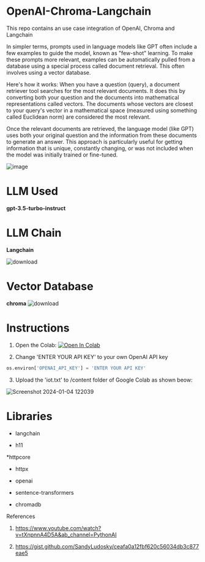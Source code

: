 # OpenAI-Chroma-Langchain
This repo contains an use case integration of OpenAI, Chroma and Langchain


In simpler terms, prompts used in language models like GPT often include a few examples to guide the model, known as "few-shot" learning. To make these prompts more relevant, examples can be automatically pulled from a database using a special process called document retrieval. This often involves using a vector database.

Here's how it works: When you have a question (query), a document retriever tool searches for the most relevant documents. It does this by converting both your question and the documents into mathematical representations called vectors. The documents whose vectors are closest to your query's vector in a mathematical space (measured using something called Euclidean norm) are considered the most relevant.

Once the relevant documents are retrieved, the language model (like GPT) uses both your original question and the information from these documents to generate an answer. This approach is particularly useful for getting information that is unique, constantly changing, or was not included when the model was initially trained or fine-tuned.

![image](https://github.com/ParthaPRay/OpenAI-Chroma-Langchain/assets/1689639/a3750b42-d0c7-4324-996d-cb643cc989c9)


# LLM Used

**gpt-3.5-turbo-instruct**

# LLM Chain

**Langchain**

![download](https://github.com/ParthaPRay/OpenAI-Chroma-Langchain/assets/1689639/95697336-c859-48b0-9a3a-2392d3a85655)


# Vector Database

**chroma**  ![download](https://github.com/ParthaPRay/OpenAI-Chroma-Langchain/assets/1689639/fb4b4a99-592c-4eb5-b839-83e7d61dd8a3)


# Instructions


1. Open the Colab: [![Open In Colab](https://colab.research.google.com/assets/colab-badge.svg)](https://colab.research.google.com/github/ParthaPRay/OpenAI-Chroma-Langchain/blob/main/opeai_chroma_langchain.ipynb)


2. Change 'ENTER YOUR API KEY' to your own OpenAI API key


```python
os.environ['OPENAI_API_KEY'] = 'ENTER YOUR API KEY'
```


3. Upload the 'iot.txt' to /content folder of Google Colab as shown beow:
   

![Screenshot 2024-01-04 122039](https://github.com/ParthaPRay/OpenAI-Chroma-Langchain/assets/1689639/765a3686-fced-4acf-a693-ceb53e3bd8fb)



# Libraries

* langchain

* h11 

*httpcore 

* httpx

* openai

* sentence-transformers

* chromadb



References

1. https://www.youtube.com/watch?v=tXnpnnA4D5A&ab_channel=PythonAI

2. https://gist.github.com/SandyLudosky/ceafa0a12fbf620c56034db3c877eae5

